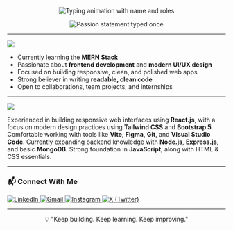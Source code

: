 <p align="center">
  <img src="https://readme-typing-svg.demolab.com?font=JetBrains+Mono&size=28&duration=2000&pause=1000&color=1E90FF&center=true&vCenter=true&width=800&lines=Hi+there%2C+I'm+Afin.;Frontend+Developer.;&color=fff&MERN+Stack+Dev.;UI%2FUX+Focused+Engineer." alt="Typing animation with name and roles" />
</p>

<p align="center">
  <img src="https://readme-typing-svg.demolab.com?font=JetBrains+Mono&size=20&duration=4000&pause=1000&color=708090&center=true&vCenter=true&width=700&repeat=false&lines=Crafting+clean,+responsive+UIs+with+a+user-centric+focus." alt="Passion statement typed once" />
</p>


---
<p align="left">
  <img src="https://img.shields.io/badge/🧑‍💻 About%20Me-blueviolet?style=for-the-badge&logo=github&logoColor=white" />
</p>



-  Currently learning the **MERN Stack**
-  Passionate about **frontend development** and **modern UI/UX design**
-  Focused on building responsive, clean, and polished web apps
-  Strong believer in writing **readable, clean code**
-  Open to collaborations, team projects, and internships

---
<p align="left">
  <img src="https://img.shields.io/badge/Tech%20Overview-%20-blueviolet?style=for-the-badge&logo=react&logoColor=white" />
</p>



Experienced in building responsive web interfaces using **React.js**, with a focus on modern design practices using **Tailwind CSS** and **Bootstrap 5**. Comfortable working with tools like **Vite**, **Figma**, **Git**, and **Visual Studio Code**. Currently expanding backend knowledge with **Node.js**, **Express.js**, and basic **MongoDB**. Strong foundation in **JavaScript**, along with HTML & CSS essentials.


---

### 📬 Connect With Me

<p align="left">
  <a href="https://linkedin.com/in/afin-nk-195366340" target="_blank" rel="noopener noreferrer">
    <img src="https://img.shields.io/badge/LinkedIn-0077B5?style=flat&logo=linkedin&logoColor=white" alt="LinkedIn" />
  </a>
  <a href="mailto:afinnk1@gmail.com" target="_blank" rel="noopener noreferrer">
    <img src="https://img.shields.io/badge/Gmail-D14836?style=flat&logo=gmail&logoColor=white" alt="Gmail" />
  </a>
  <a href="https://instagram.com/__a_f_i_n_" target="_blank" rel="noopener noreferrer">
    <img src="https://img.shields.io/badge/Instagram-E4405F?style=flat&logo=instagram&logoColor=white" alt="Instagram" />
  </a>
  <a href="https://x.com/Afinnk1" target="_blank" rel="noopener noreferrer">
    <img src="https://img.shields.io/badge/X-000000?style=flat&logo=twitter&logoColor=white" alt="X (Twitter)" />
  </a>
</p>


---

<p align="center">💡 "Keep building. Keep learning. Keep improving."</p>

